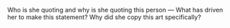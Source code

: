 Who is she quoting and why is she quoting this person — What has driven her to make this statement?
Why did she copy this art specifically?